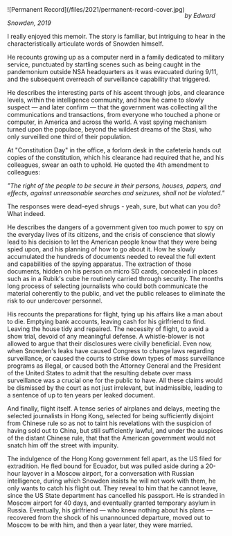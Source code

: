 <!--
.. title: Permanent Record
.. slug: permanent-record
.. date: 2021-10-10 11:18:16 UTC-05:00
.. tags: media,book,non-fiction,memoir,law
.. type: text
-->

<span style="float: left">
![Permanent Record](/files/2021/permanent-record-cover.jpg)
</span>

*by Edward Snowden, 2019*

I really enjoyed this memoir. The story is familiar, but intriguing to hear
in the characteristically articulate words of Snowden himself.

He recounts growing up as a computer nerd in a family dedicated to military
service, punctuated by startling scenes such as being caught in the pandemonium
outside NSA headquarters as it was evacuated during 9/11, and the subsequent
overreach of surveillance capability that triggered.

He describes the interesting parts of his ascent through jobs, and clearance
levels, within the intelligence community, and how he came to slowly suspect —
and later confirm — that the government was collecting all the communications
and transactions, from everyone who touched a phone or computer, in America and
across the world. A vast spying mechanism turned upon the populace, beyond the
wildest dreams of the Stasi, who only surveilled one third of their population.

At "Constitution Day" in the office, a forlorn desk in the cafeteria hands
out copies of the constitution, which his clearance had required that he, and
his colleagues, swear an oath to uphold. He quoted the 4th amendment to
colleagues:

*"The right of the people to be secure in their persons, houses, papers, and
effects, against unreasonable searches and seizures, shall not be violated."*

The responses were dead-eyed shrugs - yeah, sure, but what can you do? What
indeed.

He describes the dangers of a government given too much power to spy on
the everyday lives of its citizens, and the crisis of conscience that slowly
lead to his decision to let the American people know that they were being spied
upon, and his planning of how to go about it. How he slowly accumulated the
hundreds of documents needed to reveal the full extent and capabilities of the
spying apparatus. The extraction of those documents, hidden on his person on
micro SD cards, concealed in places such as in a Rubik's cube he routinely
carried through security. The months long process of selecting journalists who
could both communicate the material coherently to the public, and vet the
public releases to eliminate the risk to our undercover personnel.

His recounts the preparations for flight, tying up his affairs like a man about
to die. Emptying bank accounts, leaving cash for his girlfriend to find.
Leaving the house tidy and repaired. The necessity of flight, to avoid a show
trial, devoid of any meaningful defense. A whistle-blower is not allowed to
argue that their disclosures were civilly beneficial. Even now, when Snowden's
leaks have caused Congress to change laws regarding surveillance, or caused the
courts to strike down types of mass surveillance programs as illegal, or caused
both the Attorney General and the President of the United States to admit that
the resulting debate over mass surveillance was a crucial one for the public to
have. All these claims would be dismissed by the court as not just irrelevant,
but inadmissible, leading to a sentence of up to ten years per leaked document.

And finally, flight itself. A tense series of airplanes and delays, meeting the
selected journalists in Hong Kong, selected for being sufficiently disjoint
from Chinese rule so as not to taint his revelations with the suspicion of
having sold out to China, but still sufficiently lawful, and under the auspices
of the distant Chinese rule, that that the American government would not snatch
him off the street with impunity.

The indulgence of the Hong Kong government fell apart, as the US filed for
extradition. He fled bound for Ecuador, but was pulled aside during a 20-hour
layover in a Moscow airport, for a conversation with Russian intelligence,
during which Snowden insists he will not work with them, he only wants to catch
his flight out. They reveal to him that he cannot leave, since the US State
department has cancelled his passport. He is stranded in Moscow airport for 40
days, and eventually granted temporary asylum in Russia. Eventually, his
girlfriend — who knew nothing about his plans — recovered from the shock of his
unannounced departure, moved out to Moscow to be with him, and then a year
later, they were married.

<br style="clear: both" />
